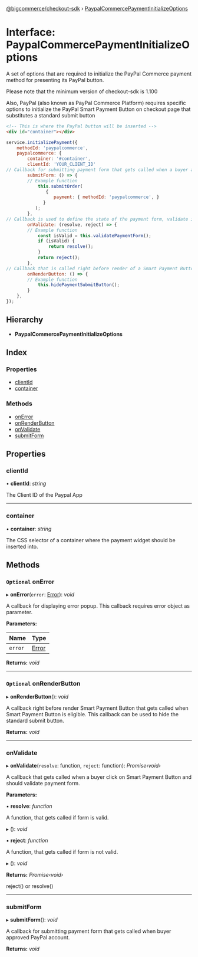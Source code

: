 [@bigcommerce/checkout-sdk](../README.md) › [PaypalCommercePaymentInitializeOptions](paypalcommercepaymentinitializeoptions.md)

# Interface: PaypalCommercePaymentInitializeOptions

A set of options that are required to initialize the PayPal Commerce payment
method for presenting its PayPal button.

Please note that the minimum version of checkout-sdk is 1.100

Also, PayPal (also known as PayPal Commerce Platform) requires specific options to initialize the PayPal Smart Payment Button on checkout page that substitutes a standard submit button
```html
<!-- This is where the PayPal button will be inserted -->
<div id="container"></div>
```

```js
service.initializePayment({
    methodId: 'paypalcommerce',
    paypalcommerce: {
        container: '#container',
        clientId: 'YOUR_CLIENT_ID'
// Callback for submitting payment form that gets called when a buyer approves PayPal payment
        submitForm: () => {
        // Example function
            this.submitOrder(
               {
                  payment: { methodId: 'paypalcommerce', }
              }
           );
        },
// Callback is used to define the state of the payment form, validate if it is applicable for submit.
        onValidate: (resolve, reject) => {
        // Example function
            const isValid = this.validatePaymentForm();
            if (isValid) {
                return resolve();
            }
            return reject();
        },
// Callback that is called right before render of a Smart Payment Button. It gets called when a buyer is eligible for use of the particular PayPal method. This callback can be used to hide the standard submit button.
        onRenderButton: () => {
        // Example function
            this.hidePaymentSubmitButton();
        }
    },
});
```

## Hierarchy

* **PaypalCommercePaymentInitializeOptions**

## Index

### Properties

* [clientId](paypalcommercepaymentinitializeoptions.md#clientid)
* [container](paypalcommercepaymentinitializeoptions.md#container)

### Methods

* [onError](paypalcommercepaymentinitializeoptions.md#optional-onerror)
* [onRenderButton](paypalcommercepaymentinitializeoptions.md#optional-onrenderbutton)
* [onValidate](paypalcommercepaymentinitializeoptions.md#onvalidate)
* [submitForm](paypalcommercepaymentinitializeoptions.md#submitform)

## Properties

###  clientId

• **clientId**: *string*

 The Client ID of the Paypal App

___

###  container

• **container**: *string*

The CSS selector of a container where the payment widget should be inserted into.

## Methods

### `Optional` onError

▸ **onError**(`error`: [Error](amazonpaywidgeterror.md#error)): *void*

A callback for displaying error popup. This callback requires error object as parameter.

**Parameters:**

Name | Type |
------ | ------ |
`error` | [Error](amazonpaywidgeterror.md#error) |

**Returns:** *void*

___

### `Optional` onRenderButton

▸ **onRenderButton**(): *void*

A callback right before render Smart Payment Button that gets called when
Smart Payment Button is eligible. This callback can be used to hide the standard submit button.

**Returns:** *void*

___

###  onValidate

▸ **onValidate**(`resolve`: function, `reject`: function): *Promise‹void›*

A callback that gets called when a buyer click on Smart Payment Button
and should validate payment form.

**Parameters:**

▪ **resolve**: *function*

A function, that gets called if form is valid.

▸ (): *void*

▪ **reject**: *function*

A function, that gets called if form is not valid.

▸ (): *void*

**Returns:** *Promise‹void›*

reject() or resolve()

___

###  submitForm

▸ **submitForm**(): *void*

A callback for submitting payment form that gets called
when buyer approved PayPal account.

**Returns:** *void*
